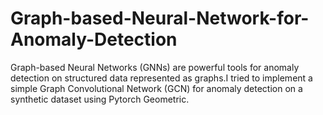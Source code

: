 # Graph-based-Neural-Network-for-Anomaly-Detection
Graph-based Neural Networks (GNNs) are powerful tools for anomaly detection on structured data represented as graphs.I tried to implement  a simple Graph Convolutional Network (GCN) for anomaly detection on a synthetic dataset using Pytorch Geometric.
